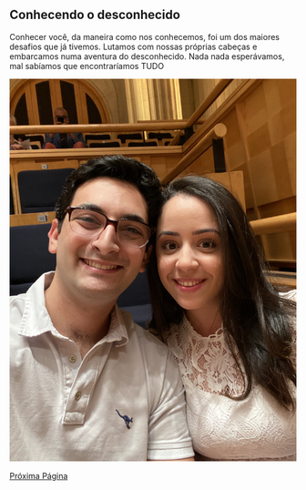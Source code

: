 ## Conhecendo o desconhecido

Conhecer você, da maneira como nos conhecemos, foi um dos maiores desafios que já tivemos. Lutamos com nossas próprias cabeças e embarcamos numa aventura do desconhecido. Nada nada esperávamos, mal sabíamos que encontraríamos TUDO

![alt text](IMG_0876.jpeg)

[Próxima Página](novo_capitulo.md)
